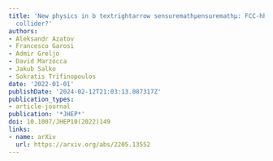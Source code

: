 ```yaml
---
title: 'New physics in b textrightarrow sensuremathμensuremathμ: FCC-hh or a muon
  collider?'
authors:
- Aleksandr Azatov
- Francesco Garosi
- Admir Greljo
- David Marzocca
- Jakub Salko
- Sokratis Trifinopoulos
date: '2022-01-01'
publishDate: '2024-02-12T21:03:13.087317Z'
publication_types:
- article-journal
publication: '*JHEP*'
doi: 10.1007/JHEP10(2022)149
links:
- name: arXiv
  url: https://arxiv.org/abs/2205.13552
---
```


